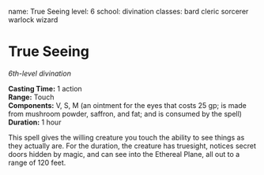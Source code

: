 name: True Seeing
level: 6
school: divination
classes: bard
         cleric
         sorcerer
         warlock
         wizard

# True Seeing 
_6th-level divination_ 

**Casting Time:** 1 action    
**Range:** Touch    
**Components:** V, S, M (an ointment for the eyes that costs 25 gp; is made from mushroom powder, saffron, and fat; and is consumed by the spell)    
**Duration:** 1 hour 

This spell gives the willing creature you touch the ability to see things as they actually are. For the duration, the creature has truesight, notices secret doors hidden by magic, and can see into the Ethereal Plane, all out to a range of 120 feet. 